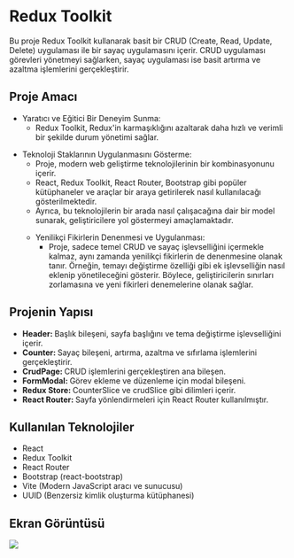 <h1>Redux Toolkit </h1>

Bu proje Redux Toolkit kullanarak basit bir CRUD (Create, Read, Update, Delete) uygulaması ile bir sayaç uygulamasını içerir. CRUD uygulaması görevleri yönetmeyi sağlarken, sayaç uygulaması ise basit artırma ve azaltma işlemlerini gerçekleştirir. 


<h2> Proje Amacı </h2>

<ul>

<li> Yaratıcı ve Eğitici Bir Deneyim Sunma:

<ul>
<li>Redux Toolkit, Redux'in karmaşıklığını azaltarak daha hızlı ve verimli bir şekilde durum yönetimi sağlar.</li>

</ul>
</li>
</ul>

<ul>
<li> Teknoloji Staklarının Uygulanmasını Gösterme:
<ul>
<li>Proje, modern web geliştirme teknolojilerinin bir kombinasyonunu içerir.</li>
<li>React, Redux Toolkit, React Router, Bootstrap gibi popüler kütüphaneler ve araçlar bir araya getirilerek nasıl kullanılacağı gösterilmektedir.</li>
<li> Ayrıca, bu teknolojilerin bir arada nasıl çalışacağına dair bir model sunarak, geliştiricilere yol göstermeyi amaçlamaktadır.</li>

</ul>
</li>

<ul>
<li>Yenilikçi Fikirlerin Denenmesi ve Uygulanması:
<ul>
<li>Proje, sadece temel CRUD ve sayaç işlevselliğini içermekle kalmaz, aynı zamanda yenilikçi fikirlerin de denenmesine olanak tanır. Örneğin, temayı değiştirme özelliği gibi ek işlevselliğin nasıl eklenip yönetileceğini gösterir. Böylece, geliştiricilerin sınırları zorlamasına ve yeni fikirleri denemelerine olanak sağlar.</li>

</ul>
</li>
</ul>


</ul>


<h2> Projenin Yapısı </h2>
<ul>
<li><b>Header: </b>Başlık bileşeni, sayfa başlığını ve tema değiştirme işlevselliğini içerir.</li>
<li><b>Counter: </b>Sayaç bileşeni, artırma, azaltma ve sıfırlama işlemlerini gerçekleştirir.</li>
<li><b>CrudPage: </b>CRUD işlemlerini gerçekleştiren ana bileşen.</li>
<li><b>FormModal: </b>Görev ekleme ve düzenleme için modal bileşeni.</li>
<li><b>Redux Store: </b>CounterSlice ve crudSlice gibi dilimleri içerir. </li>
<li><b>React Router: </b>Sayfa yönlendirmeleri için React Router kullanılmıştır.</li>
</ul>


<h2> Kullanılan Teknolojiler </h2>

<ul>
<li>React</li>
<li>Redux Toolkit</li>
<li>React Router</li>
<li>Bootstrap (react-bootstrap)</li>
<li>Vite (Modern JavaScript aracı ve sunucusu)</li>
<li>UUID (Benzersiz kimlik oluşturma kütüphanesi)</li>
</ul>


<h2>Ekran Görüntüsü</h2>

![](./public/reduxGıf.gif)